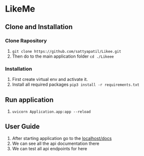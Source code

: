# LikeMe

## Clone and Installation

### Clone Rapository

1. `git clone https://github.com/sattyapatil/Likee.git`
2. Then do to the main application folder `cd ./Likeee`

### Installation

1. First create virtual env and activate it.
2. Install all required packages `pip3 install -r requirements.txt`

## Run application

1. `uvicorn Application.app:app --reload`

## User Guide

1. After starting application go to the [localhost/docs](http://127.0.0.1:8000/docs)
2. We can see all the api documentation there
3. We can test all api endpoints for here
